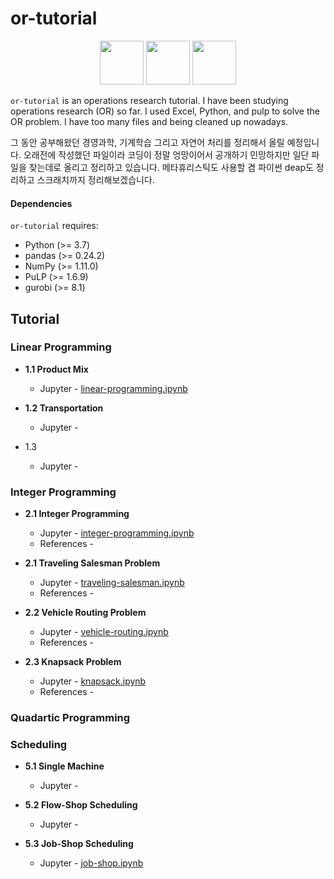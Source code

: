 # or-tutorial

<p align="center">
  <img height="70" src="https://upload.wikimedia.org/wikipedia/en/a/a7/COIN_OR_LOGO.png" />
  <img height="70" src="https://assets.gurobi.com/img/logos/logo.png" />
  <img height="70" src="https://repository-images.githubusercontent.com/20035587/2559bd00-9a75-11e9-9686-0697d18522cf" />
</p>

`or-tutorial` is an operations research tutorial. I have been studying operations research (OR) so far. I used Excel, Python, and pulp to solve the OR problem. I have too many files and being cleaned up nowadays.

그 동안 공부해왔던 경영과학, 기계학습 그리고 자연어 처리를 정리해서 올릴 예정입니다. 오래전에 작성했던 파일이라 코딩이 정말 엉망이어서 공개하기 민망하지만 일단 파일을 찾는데로 올리고 정리하고 있습니다. 메타휴리스틱도 사용할 겸 파이썬 deap도 정리하고 스크래치까지 정리해보겠습니다.

#### Dependencies

`or-tutorial` requires:

* Python (>= 3.7)
* pandas (>= 0.24.2)
* NumPy (>= 1.11.0)
* PuLP (>= 1.6.9)
* gurobi (>= 8.1)

## Tutorial

### Linear Programming

- **1.1 Product Mix**
  - Jupyter - [linear-programming.ipynb](https://nbviewer.jupyter.org/github/unerue/or-tutorial/blob/master/examples/linear-programming.ipynb)

- **1.2 Transportation**
  - Jupyter - []()

- 1.3 
  - Jupyter - []()

### Integer Programming

- **2.1 Integer Programming**
  - Jupyter - [integer-programming.ipynb](https://nbviewer.jupyter.org/github/unerue/or-tutorial/blob/master/examples/integer-programming.ipynb)
  - References - []()

- **2.1 Traveling Salesman Problem**
  - Jupyter - [traveling-salesman.ipynb](https://nbviewer.jupyter.org/github/unerue/or-tutorial/blob/master/examples/traveling-salesman.ipynb)
  - References - []()

- **2.2 Vehicle Routing Problem**
  - Jupyter - [vehicle-routing.ipynb](https://nbviewer.jupyter.org/github/unerue/or-tutorial/blob/master/examples/vehicle-routing.ipynb)
  - References - []()

- **2.3 Knapsack Problem**
  - Jupyter - [knapsack.ipynb](https://nbviewer.jupyter.org/github/unerue/or-tutorial/blob/master/examples/knapsack.ipynb)
  - References - []()

### Quadartic Programming

### Scheduling

- **5.1 Single Machine**
  - Jupyter - []()

- **5.2 Flow-Shop Scheduling**
  - Jupyter - []()

- **5.3 Job-Shop Scheduling**
  - Jupyter - [job-shop.ipynb](https://nbviewer.jupyter.org/github/unerue/or-tutorial/blob/master/scheduling/job-shop.ipynb)
